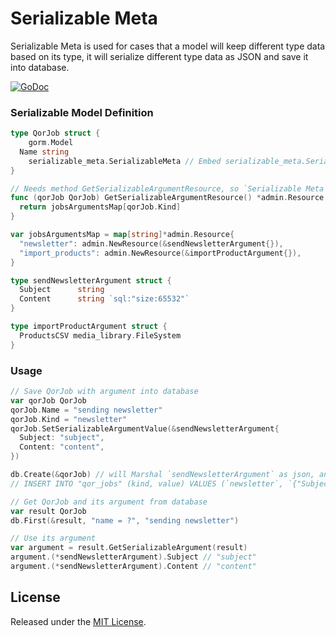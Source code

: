 # Serializable Meta

Serializable Meta is used for cases that a model will keep different type data based on its type, it will serialize different type data as JSON and save it into database.

[![GoDoc](https://godoc.org/github.com/qor/serializable_meta?status.svg)](https://godoc.org/github.com/qor/serializable_meta)

### Serializable Model Definition

```go
type QorJob struct {
	gorm.Model
  Name string
	serializable_meta.SerializableMeta // Embed serializable_meta.SerializableMeta to get the serializable feature
}

// Needs method GetSerializableArgumentResource, so `Serializable Meta` could know your saving argument's type
func (qorJob QorJob) GetSerializableArgumentResource() *admin.Resource {
  return jobsArgumentsMap[qorJob.Kind]
}

var jobsArgumentsMap = map[string]*admin.Resource{
  "newsletter": admin.NewResource(&sendNewsletterArgument{}),
  "import_products": admin.NewResource(&importProductArgument{}),
}

type sendNewsletterArgument struct {
  Subject      string
  Content      string `sql:"size:65532"`
}

type importProductArgument struct {
  ProductsCSV media_library.FileSystem
}
```

### Usage

```go
// Save QorJob with argument into database
var qorJob QorJob
qorJob.Name = "sending newsletter"
qorJob.Kind = "newsletter"
qorJob.SetSerializableArgumentValue(&sendNewsletterArgument{
  Subject: "subject",
  Content: "content",
})

db.Create(&qorJob) // will Marshal `sendNewsletterArgument` as json, and save it into database column `value`
// INSERT INTO "qor_jobs" (kind, value) VALUES (`newsletter`, `{"Subject":"subject","Content":"content"}`);

// Get QorJob and its argument from database
var result QorJob
db.First(&result, "name = ?", "sending newsletter")

// Use its argument
var argument = result.GetSerializableArgument(result)
argument.(*sendNewsletterArgument).Subject // "subject"
argument.(*sendNewsletterArgument).Content // "content"
```

## License

Released under the [MIT License](http://opensource.org/licenses/MIT).
